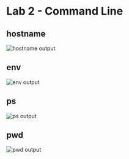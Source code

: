 # Lab 2 - Command Line

## hostname
![hostname output](https://github.com/user-attachments/assets/8c4c0b77-6a78-4f40-970f-001e94b8182f)

## env
![env output](https://github.com/user-attachments/assets/fd138fb9-9a29-4231-ae46-6c9bc8c54671)

## ps
![ps output](https://github.com/user-attachments/assets/75b02310-44a1-4505-a0a4-e84dc10aaf26)

## pwd
![pwd output](https://github.com/user-attachments/assets/ffc4555c-8521-4e34-8a33-bfa44d713625)

